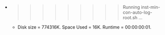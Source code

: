 * >>>>>>>>> Running inst-min-con-auto-log-root.sh ...
  * Disk size = 774316K. Space Used = 16K. Runtime = 00:00:00:01.
